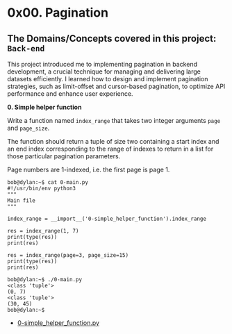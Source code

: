 # 0x00. Pagination
## The Domains/Concepts covered in this project: `Back-end`

This project introduced me to implementing pagination in backend development, a crucial technique for managing and delivering large datasets efficiently. I learned how to design and implement pagination strategies, such as limit-offset and cursor-based pagination, to optimize API performance and enhance user experience.

**0. Simple helper function**

Write a function named `index_range` that takes two integer arguments `page` and `page_size`.

The function should return a tuple of size two containing a start index and an end index corresponding to the range of indexes to return in a list for those particular pagination parameters.

Page numbers are 1-indexed, i.e. the first page is page 1.

```
bob@dylan:~$ cat 0-main.py
#!/usr/bin/env python3
"""
Main file
"""

index_range = __import__('0-simple_helper_function').index_range

res = index_range(1, 7)
print(type(res))
print(res)

res = index_range(page=3, page_size=15)
print(type(res))
print(res)

bob@dylan:~$ ./0-main.py
<class 'tuple'>
(0, 7)
<class 'tuple'>
(30, 45)
bob@dylan:~$
```

  * [0-simple_helper_function.py](./0-simple_helper_function.py)
